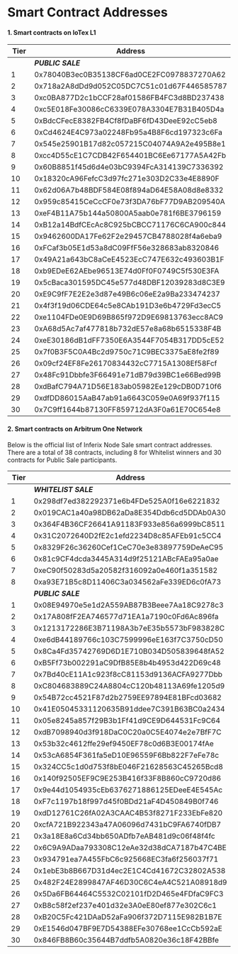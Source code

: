 # Smart Contract Addresses

#### 1. Smart contracts on IoTex L1

<table><thead><tr><th width="100">Tier</th><th>Address</th></tr></thead><tbody><tr><td></td><td><em><strong>PUBLIC SALE</strong></em></td></tr><tr><td>1</td><td>0x78040B3ec0B35138CF6ad0CE2FC0978837270A62</td></tr><tr><td>2</td><td>0x718a2A8dDd9d052C05DC7C51c01d67F446585787</td></tr><tr><td>3</td><td>0xc0BA877D2c1bCCF28af01586FB4FC3d8BD237438</td></tr><tr><td>4</td><td>0xc5E018Fe30086cC6339E078A3304E7B31B405D4a</td></tr><tr><td>5</td><td>0xBdcCFecE8382FB4Cf8fDaBF6fD43DeeE92cC5eb8</td></tr><tr><td>6</td><td>0xCd4624E4C973a02248Fb95a4B8F6cd197323c6Fa</td></tr><tr><td>7</td><td>0x545e25901B17d82c057215C04074A9A2e495B8e1</td></tr><tr><td>8</td><td>0xcc4D55cE1C7CDB42F654401BC6Ee67177A5A42Fb</td></tr><tr><td>9</td><td>0x60B8851f45d6d4e03bC9394FcA314139C7336392</td></tr><tr><td>10</td><td>0x18320cA96FefcC3d97fc271e303D2C33e4E8890F</td></tr><tr><td>11</td><td>0x62d06A7b48BDF584E08f894aD64E58A08d8e8332</td></tr><tr><td>12</td><td>0x959c85415CeCcCF0e73f3DA76bF77D9AB209540A</td></tr><tr><td>13</td><td>0xeF4B11A75b144a50800A5aab0e781f6BE3796159</td></tr><tr><td>14</td><td>0xB12a14BdfCEcAc8C925bCBCC71176C6CA900c844</td></tr><tr><td>15</td><td>0x9462600DA17Fe62F2e29457CB4788028f4a6eba9</td></tr><tr><td>16</td><td>0xFCaf3b05E1d53a8dC09FfF56e328683ab8320846</td></tr><tr><td>17</td><td>0x49A21a643bC8aCeE4523EcC747E632c493603B1F</td></tr><tr><td>18</td><td>0xb9EDeE62AEbe96513E74d0Ff0F0749C5f530E3FA</td></tr><tr><td>19</td><td>0x5cBaca301595DC45e577d48DBF12039283d8C3E9</td></tr><tr><td>20</td><td>0xE9C9fF7E2E2e3d87e49B6c06eE2a9Ba233474237</td></tr><tr><td>21</td><td>0x4f3f19d06CDE64c5e8CAb191D3e6b4729Fd3ecC5</td></tr><tr><td>22</td><td>0xe1104FDe0E9D69B865f972D9E69813763ecc8AC9</td></tr><tr><td>23</td><td>0xA68d5Ac7af477818b732dE57e8a68b6515338F4B</td></tr><tr><td>24</td><td>0xeE30186dB1dFF7350E6A3544F7054B317DD5cE52</td></tr><tr><td>25</td><td>0x7f0B3F5C0A4Bc2d9750c71C9BEC3375aE8fe2f89</td></tr><tr><td>26</td><td>0x09cf24EF8Fe26170834432cC7715A1308Ef58Fcf</td></tr><tr><td>27</td><td>0x48Fc91Dbbfe3F66491e71dB79d39BC1e66Bed99B</td></tr><tr><td>28</td><td>0xdBafC794A71D56E183ab05982Ee129cDB0D710f6</td></tr><tr><td>29</td><td>0xdfDD86015AaB47ab91a6643C059e0A69f937f115</td></tr><tr><td>30</td><td>0x7C9ff1644b87130FF859712dA3F0a61E70C654e8</td></tr></tbody></table>

#### 2. Smart contracts on Arbitrum One Network

Below is the official list of Inferix Node Sale smart contract addresses. There are a total of 38 contracts, including 8 for Whitelist winners and 30 contracts for Public Sale participants.

<table><thead><tr><th width="100">Tier</th><th>Address</th></tr></thead><tbody><tr><td></td><td><em><strong>WHITELIST SALE</strong></em></td></tr><tr><td>1</td><td>0x298df7ed382292371e6b4FDe525A0f16e6221832</td></tr><tr><td>2</td><td>0x019CAC1a40a98DB62aDa8E354Ddb6cd5DDAb0A30</td></tr><tr><td>3</td><td>0x364F4B36CF26641A91183F933e856a6999bC8511</td></tr><tr><td>4</td><td>0x31C2072640D2fE2c1efd2234D8c85AFEb91c5CC4</td></tr><tr><td>5</td><td>0x8329F26c36260Cef1CeC70e3e83897759DeAeC95</td></tr><tr><td>6</td><td>0x81c9CF4dcda3445A314d9f25121ABcFAEa95a0ae</td></tr><tr><td>7</td><td>0xeC90f50283d5a20582f316092a0e460f1a351582</td></tr><tr><td>8</td><td>0xa93E71B5c8D11406C3a034562aFe339ED6c0fA73</td></tr><tr><td></td><td><em><strong>PUBLIC SALE</strong></em></td></tr><tr><td>1</td><td>0x08E94970e5e1d2A559AB87B3Beee7Aa18C9278c3</td></tr><tr><td>2</td><td>0x17A808fF2EA746577d71EA1a7190c0Fd6Ac896fa</td></tr><tr><td>3</td><td>0x1213172286E3B71198A3b7eE35b5573bF983828C</td></tr><tr><td>4</td><td>0xe6dB44189766c103C7599996eE163f7C3750cD50</td></tr><tr><td>5</td><td>0x8Ca4Fd35742769D6D1E710B034D505839648fA52</td></tr><tr><td>6</td><td>0xB5Ff73b002291aC9DfB85E8b4b4953d422D69c48</td></tr><tr><td>7</td><td>0x7Bd40cE11A1c923f8cC81153d9136ACFA9277Dbb</td></tr><tr><td>8</td><td>0xC804683889C24A8804cC120b48113A69fe1205d9</td></tr><tr><td>9</td><td>0x54B72cc4521F87d2b2759EE97894E81BFcd03682</td></tr><tr><td>10</td><td>0x41E05045331120635B91ddee7C391B63BC0a2434</td></tr><tr><td>11</td><td>0x05e8245a857f29B3b1Ff41d9CE9D644531Fc9C64</td></tr><tr><td>12</td><td>0xdB7098940d3f918DaC0C20a0C5E4074e2e7BfF7C</td></tr><tr><td>13</td><td>0x53b32c4612ffe29ef9450EF78c0d6B3E00174fAe</td></tr><tr><td>14</td><td>0x53cA6854F361fa5eD10E96559F6Bb822F7eFe78c</td></tr><tr><td>15</td><td>0x324CC5c1d0d753f8bE046F21628563C45265Bcd8</td></tr><tr><td>16</td><td>0x140f92505EF9C9E253B416f33F8B860cC9720d86</td></tr><tr><td>17</td><td>0x9e44d1054935cEb6376271886125EDeeE4E545Ac</td></tr><tr><td>18</td><td>0xF7c1197b18f997d45f0BDd21aF4D450849B0f746</td></tr><tr><td>19</td><td>0xdD12761C26fA02A3CAAC4B53f8271F233EbFe820</td></tr><tr><td>20</td><td>0xcfA721B922343a47A06096d7431bC9FA6740fDB7</td></tr><tr><td>21</td><td>0x3a18E8a6Cd34bb650ADfb7eAB481d9c06f48f4fc</td></tr><tr><td>22</td><td>0x6C9A9ADaa793308C12eAe32d38dCA7187b47C4BE</td></tr><tr><td>23</td><td>0x934791ea7A455FbC6c925668EC3fa6f256037f71</td></tr><tr><td>24</td><td>0x1ebE3b8B667D31d4ec2E1C4Cd41672C32802A538</td></tr><tr><td>25</td><td>0x482F24E2899847AF46D30C6C4eA4C521A08918d9</td></tr><tr><td>26</td><td>0x5Da6FB64464C5532C02101fD2D465e4FDfaC9FC3</td></tr><tr><td>27</td><td>0xB8c58f2ef237e401d32e3A0eE80ef877e302C6c1</td></tr><tr><td>28</td><td>0xB20C5Fc421DAaD52aFa906f372D7115E982B1B7E</td></tr><tr><td>29</td><td>0xE1546d047BF9E7D54388EFe30768ee1CcCb592aE</td></tr><tr><td>30</td><td>0x846FB8B60c35644B7ddfb5A0820e36c18F42BBfe</td></tr></tbody></table>

